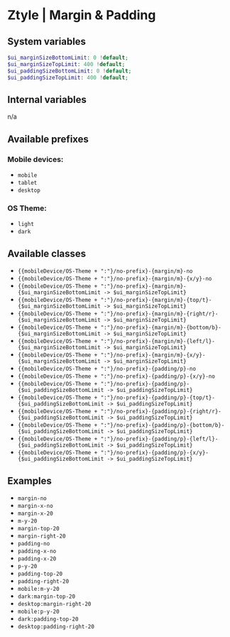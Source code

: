# Ztyle | Margin & Padding

## System variables

```php
$ui_marginSizeBottomLimit: 0 !default;
$ui_marginSizeTopLimit: 400 !default;
$ui_paddingSizeBottomLimit: 0 !default;
$ui_paddingSizeTopLimit: 400 !default;
```

## Internal variables

n/a

## Available prefixes

### Mobile devices:
- `mobile`
- `tablet`
- `desktop`

### OS Theme: 
- `light`
- `dark`

## Available classes

- `{{mobileDevice/OS-Theme + ":"}/no-prefix}-{margin/m}-no`
- `{{mobileDevice/OS-Theme + ":"}/no-prefix}-{margin/m}-{x/y}-no`
- `{{mobileDevice/OS-Theme + ":"}/no-prefix}-{margin/m}-{$ui_marginSizeBottomLimit -> $ui_marginSizeTopLimit}`
- `{{mobileDevice/OS-Theme + ":"}/no-prefix}-{margin/m}-{top/t}-{$ui_marginSizeBottomLimit -> $ui_marginSizeTopLimit}`
- `{{mobileDevice/OS-Theme + ":"}/no-prefix}-{margin/m}-{right/r}-{$ui_marginSizeBottomLimit -> $ui_marginSizeTopLimit}`
- `{{mobileDevice/OS-Theme + ":"}/no-prefix}-{margin/m}-{bottom/b}-{$ui_marginSizeBottomLimit -> $ui_marginSizeTopLimit}`
- `{{mobileDevice/OS-Theme + ":"}/no-prefix}-{margin/m}-{left/l}-{$ui_marginSizeBottomLimit -> $ui_marginSizeTopLimit}`
- `{{mobileDevice/OS-Theme + ":"}/no-prefix}-{margin/m}-{x/y}-{$ui_marginSizeBottomLimit -> $ui_marginSizeTopLimit}`
- `{{mobileDevice/OS-Theme + ":"}/no-prefix}-{padding/p}-no`
- `{{mobileDevice/OS-Theme + ":"}/no-prefix}-{padding/p}-{x/y}-no`
- `{{mobileDevice/OS-Theme + ":"}/no-prefix}-{padding/p}-{$ui_paddingSizeBottomLimit -> $ui_paddingSizeTopLimit}`
- `{{mobileDevice/OS-Theme + ":"}/no-prefix}-{padding/p}-{top/t}-{$ui_paddingSizeBottomLimit -> $ui_paddingSizeTopLimit}`
- `{{mobileDevice/OS-Theme + ":"}/no-prefix}-{padding/p}-{right/r}-{$ui_paddingSizeBottomLimit -> $ui_paddingSizeTopLimit}`
- `{{mobileDevice/OS-Theme + ":"}/no-prefix}-{padding/p}-{bottom/b}-{$ui_paddingSizeBottomLimit -> $ui_paddingSizeTopLimit}`
- `{{mobileDevice/OS-Theme + ":"}/no-prefix}-{padding/p}-{left/l}-{$ui_paddingSizeBottomLimit -> $ui_paddingSizeTopLimit}`
- `{{mobileDevice/OS-Theme + ":"}/no-prefix}-{padding/p}-{x/y}-{$ui_paddingSizeBottomLimit -> $ui_paddingSizeTopLimit}`

## Examples

- `margin-no`
- `margin-x-no`
- `margin-x-20`
- `m-y-20`
- `margin-top-20`
- `margin-right-20`
- `padding-no`
- `padding-x-no`
- `padding-x-20`
- `p-y-20`
- `padding-top-20`
- `padding-right-20`
- `mobile:m-y-20`
- `dark:margin-top-20`
- `desktop:margin-right-20`
- `mobile:p-y-20`
- `dark:padding-top-20`
- `desktop:padding-right-20`

